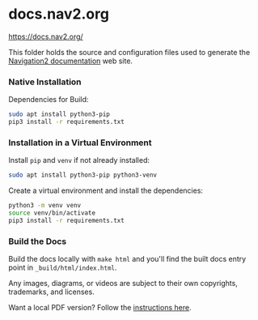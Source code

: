 # docs.nav2.org
https://docs.nav2.org/

This folder holds the source and configuration files used to generate the
[Navigation2 documentation](https://docs.nav2.org) web site.


### Native Installation

Dependencies for Build:

``` bash
sudo apt install python3-pip
pip3 install -r requirements.txt
```

### Installation in a Virtual Environment

Install `pip` and `venv` if not already installed:

``` bash
sudo apt install python3-pip python3-venv
```

Create a virtual environment and install the dependencies:

``` bash
python3 -m venv venv
source venv/bin/activate
pip3 install -r requirements.txt
```

### Build the Docs
Build the docs locally with `make html` and you'll find the built docs entry point in `_build/html/index.html`.

Any images, diagrams, or videos are subject to their own copyrights, trademarks, and licenses.

Want a local PDF version? Follow the [instructions here](https://gist.github.com/alfredodeza/7fb5c667addb1c6963b9).
